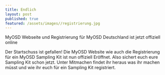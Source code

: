 ```yaml
---
title: Endlich
layout: post
published: true
featured: /assets/images//registrierung.jpg
---
```

MyOSD Webseite und Registrierung für MyOSD Deutschland ist jetzt offiziell online

Der Startschuss ist gefallen! Die MyOSD Website wie auch die Registrierung für ein MyOSD Sampling Kit ist nun offiziell Eröffnet.
Also sichert euch eure Sampling Kit schon jetzt. Unter Mitmachen findet ihr heraus was ihr machen müsst und wie ihr euch für ein Sampling Kit registriert.
